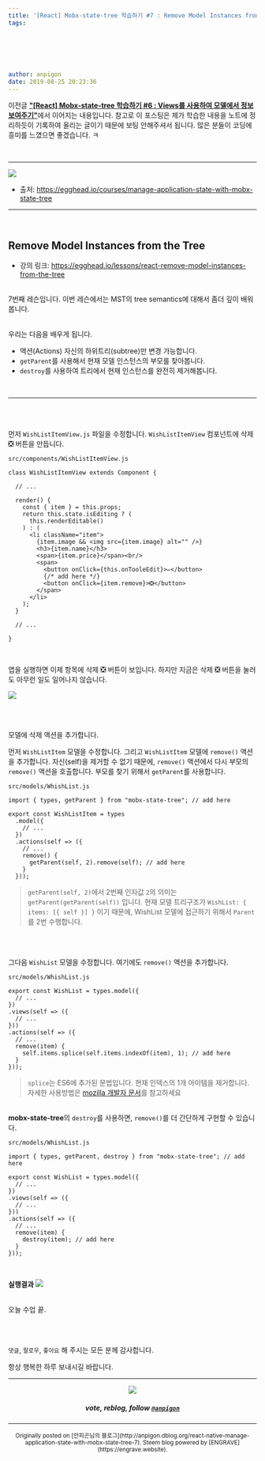 ```yaml
---
title: '[React] Mobx-state-tree 학습하기 #7 : Remove Model Instances from the Tree'
tags:
  
  
  
  
  
  
author: anpigon
date: 2019-08-25 20:23:36
---
```


이전글 [**"\[React\] Mobx-state-tree 학습하기 #6 : Views를 사용하여 모델에서 정보 보여주기"**](/zzan/@anpigon/react-native-manage-application-state-with-mobx-state-tree-6)에서 이어지는 내용입니다. 참고로 이 포스팅은 제가 학습한 내용을 노트에 정리하듯이 기록하여 올리는 글이기 때문에 보팅 안해주셔서 됩니다.  많은 분들이 코딩에 흥미를  느꼈으면 좋겠습니다.  ㅋ

<br>

***

![](https://files.steempeak.com/file/steempeak/anpigon/sYISPibs-E1848CE185A6E18486E185A9E186A820E1848BE185A5E186B9E18482E185B3E186AB20E18483E185B5E1848CE185A1E1848BE185B5E186AB.png)
* 출처: https://egghead.io/courses/manage-application-state-with-mobx-state-tree

***

<br>

## Remove Model Instances from the Tree

* 강의 링크: https://egghead.io/lessons/react-remove-model-instances-from-the-tree

<br>7번째 레슨입니다. 이번 레슨에서는 MST의 tree semantics에 대해서 좀더 깊이 배워봅니다.

<br>우리는 다음을 배우게 됩니다.

*  액션(Actions) 자신의 하위트리(subtree)만 변경 가능합니다.
* `getParent`를 사용해서 현재 모델 인스턴스의 부모를 찾아봅니다.
* `destroy`를 사용하여 트리에서 현재 인스턴스를 완전히 제거해봅니다.

<br>

***

<br><br>

먼저 `WishListItemView.js` 파일을 수정합니다. `WishListItemView` 컴포넌트에 삭제 ❎ 버튼을 만듭니다.

`src/components/WishListItemView.js`

```
class WishListItemView extends Component {

  // ...

  render() {
    const { item } = this.props;
    return this.state.isEditing ? (
      this.renderEditable()
    ) : (
      <li className="item">
        {item.image && <img src={item.image} alt="" />}
        <h3>{item.name}</h3>
        <span>{item.price}</span><br/>
        <span>
          <button onClick={this.onTooleEdit}>✏️</button>
          {/* add here */}
          <button onClick={item.remove}>❎</button>
        </span>
      </li>
    );
  }

  // ...

}
```

<br>

앱을 실행하면 이제 항목에 삭제 ❎ 버튼이 보입니다. 하지만 지금은 삭제 ❎ 버튼을 눌러도 아무런 일도 일어나지 않습니다.

![](https://files.steempeak.com/file/steempeak/anpigon/euLD7P39-E18489E185B3E1848FE185B3E18485E185B5E186ABE18489E185A3E186BA202019-08-242020.33.33.png)


<br>
<br>

모델에 삭제 액션을 추가합니다.

먼저 `WishListItem` 모델을 수정합니다.  그리고 `WishListItem` 모델에 `remove()` 액션을 추가합니다. 자신(self)을 제거할 수 없기 때문에, `remove()` 액션에서 다시 부모의 `remove()` 액션을 호출합니다. 부모를 찾기 위해서 `getParent`를 사용합니다.

`src/models/WhishList.js`

```
import { types, getParent } from "mobx-state-tree"; // add here

export const WishListItem = types
  .model({
    // ...
  })
  .actions(self => ({
    // ...
    remove() {
      getParent(self, 2).remove(self); // add here
    }
  }));
```
> `getParent(self, 2)`에서 2번째 인자값 `2`의 의미는 `getParent(getParent(self))` 입니다.  현재 모델 트리구조가 `WishList: { items: [{ self }] }` 이기 때문에, WishList 모델에 접근하기 위해서 `Parent`를 2번 수행합니다.

<br>
<br>

그다음 `WishList` 모델을 수정합니다. 여기에도 `remove()` 액션을 추가합니다.

`src/models/WhishList.js`
```
export const WishList = types.model({
  // ...
})
.views(self => ({
  // ...
}))
.actions(self => ({
  // ...
  remove(item) {
    self.items.splice(self.items.indexOf(item), 1); // add here
  }
}));
```
> `splice`는 ES6에 추가된 문법입니다. 현재 인덱스의 1개 아이템을 제거합니다. 자세한 사용방법은 [mozilla 개발자 문서](https://developer.mozilla.org/ko/docs/Web/JavaScript/Reference/Global_Objects/Array/splice)를 참고하세요

<br> **mobx-state-tree**의 `destroy`를 사용하면, `remove()`를 더 간단하게 구현할 수 있습니다.

`src/models/WhishList.js`
```
import { types, getParent, destroy } from "mobx-state-tree"; // add here

export const WishList = types.model({
  // ...
})
.views(self => ({
  // ...
}))
.actions(self => ({
  // ...
  remove(item) {
    destroy(item); // add here
  }
}));
```

<br>

**실행결과**
![](https://files.steempeak.com/file/steempeak/anpigon/yzhdzwBl-2019-08-242020-59-51.2019-08-242021_00_21.gif)


<br>오늘 수업 끝.

<br>
<br>

 `댓글`, `팔로우`, `좋아요` 해 주시는 모든 분께 감사합니다.

항상 행복한 하루 보내시길 바랍니다.

*** 

<center><img src='https://steemitimages.com/400x0/https://cdn.steemitimages.com/DQmQmWhMN6zNrLmKJRKhvSScEgWZmpb8zCeE2Gray1krbv6/BC054B6E-6F73-46D0-88E4-C88EB8167037.jpeg'><h5>vote, reblog, follow <code><a href='/@anpigon'>@anpigon</a></code></h5></center>

 

***
<center><sup>Originally posted on [안피곤님의 블로그](http://anpigon.dblog.org/react-native-manage-application-state-with-mobx-state-tree-7). Steem blog powered by [ENGRAVE](https://engrave.website).</sup></center>
